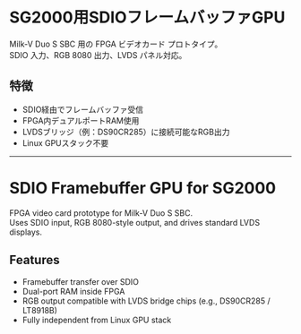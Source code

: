 # SG2000用SDIOフレームバッファGPU

Milk-V Duo S SBC 用の FPGA ビデオカード プロトタイプ。  
SDIO 入力、RGB 8080 出力、LVDS パネル対応。

## 特徴

- SDIO経由でフレームバッファ受信
- FPGA内デュアルポートRAM使用
- LVDSブリッジ（例：DS90CR285）に接続可能なRGB出力
- Linux GPUスタック不要

---

# SDIO Framebuffer GPU for SG2000

FPGA video card prototype for Milk-V Duo S SBC.  
Uses SDIO input, RGB 8080-style output, and drives standard LVDS displays.

## Features

- Framebuffer transfer over SDIO
- Dual-port RAM inside FPGA
- RGB output compatible with LVDS bridge chips (e.g., DS90CR285 / LT8918B)
- Fully independent from Linux GPU stack
